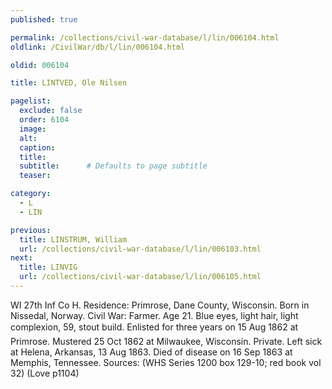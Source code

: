 ```yaml
---
published: true

permalink: /collections/civil-war-database/l/lin/006104.html
oldlink: /CivilWar/db/l/lin/006104.html

oldid: 006104

title: LINTVED, Ole Nilsen

pagelist:
  exclude: false
  order: 6104
  image: 
  alt:
  caption:
  title:
  subtitle:      # Defaults to page subtitle
  teaser:

category: 
  - L 
  - LIN

previous:
  title: LINSTRUM, William
  url: /collections/civil-war-database/l/lin/006103.html  
next:
  title: LINVIG
  url: /collections/civil-war-database/l/lin/006105.html   
---
```

WI 27th Inf Co H. Residence: Primrose, Dane County, Wisconsin. Born in Nissedal, Norway. Civil War: Farmer. Age 21. Blue eyes, light hair, light complexion, 5&#146;9&#148;, stout build. Enlisted for three years on 15 Aug 1862 at Primrose. Mustered 25 Oct 1862 at Milwaukee, Wisconsin. Private. Left sick at Helena, Arkansas, 13 Aug 1863. Died of disease on 16 Sep 1863 at Memphis, Tennessee. Sources: (WHS Series 1200 box 129-10; red book vol 32) (Love p1104)